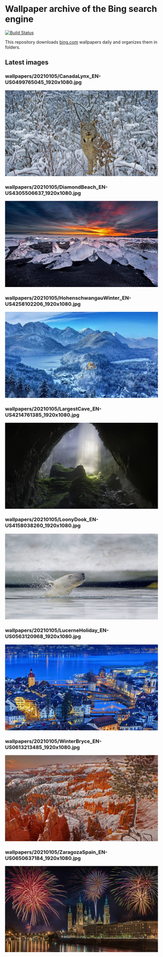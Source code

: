 # Wallpaper archive of the Bing search engine

[![Build Status](https://travis-ci.org/kijart/bing-daily-images-dl.svg?branch=wallpapers)](https://travis-ci.org/kijart/bing-daily-images-dl)

This repository downloads [bing.com](https://www.bing.com) wallpapers daily and organizes them in folders.

## Latest images

<!-- Wallpapers -->

### wallpapers/20210105/CanadaLynx_EN-US0499765045_1920x1080.jpg

![wallpapers/20210105/CanadaLynx_EN-US0499765045_1920x1080.jpg](wallpapers/20210105/CanadaLynx_EN-US0499765045_1920x1080.jpg)

### wallpapers/20210105/DiamondBeach_EN-US4305506637_1920x1080.jpg

![wallpapers/20210105/DiamondBeach_EN-US4305506637_1920x1080.jpg](wallpapers/20210105/DiamondBeach_EN-US4305506637_1920x1080.jpg)

### wallpapers/20210105/HohenschwangauWinter_EN-US4258102206_1920x1080.jpg

![wallpapers/20210105/HohenschwangauWinter_EN-US4258102206_1920x1080.jpg](wallpapers/20210105/HohenschwangauWinter_EN-US4258102206_1920x1080.jpg)

### wallpapers/20210105/LargestCave_EN-US4214761385_1920x1080.jpg

![wallpapers/20210105/LargestCave_EN-US4214761385_1920x1080.jpg](wallpapers/20210105/LargestCave_EN-US4214761385_1920x1080.jpg)

### wallpapers/20210105/LoonyDook_EN-US4158038260_1920x1080.jpg

![wallpapers/20210105/LoonyDook_EN-US4158038260_1920x1080.jpg](wallpapers/20210105/LoonyDook_EN-US4158038260_1920x1080.jpg)

### wallpapers/20210105/LucerneHoliday_EN-US0563120968_1920x1080.jpg

![wallpapers/20210105/LucerneHoliday_EN-US0563120968_1920x1080.jpg](wallpapers/20210105/LucerneHoliday_EN-US0563120968_1920x1080.jpg)

### wallpapers/20210105/WinterBryce_EN-US0613213485_1920x1080.jpg

![wallpapers/20210105/WinterBryce_EN-US0613213485_1920x1080.jpg](wallpapers/20210105/WinterBryce_EN-US0613213485_1920x1080.jpg)

### wallpapers/20210105/ZaragozaSpain_EN-US0650637184_1920x1080.jpg

![wallpapers/20210105/ZaragozaSpain_EN-US0650637184_1920x1080.jpg](wallpapers/20210105/ZaragozaSpain_EN-US0650637184_1920x1080.jpg)

